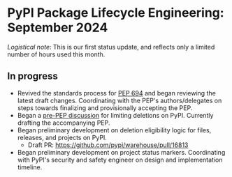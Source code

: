# PyPI Package Lifecycle Engineering: September 2024

*Logistical note*: This is our first status update, and reflects
only a limited number of hours used this month.

## In progress

* Revived the standards process for [PEP 694] and began reviewing the latest
  draft changes. Coordinating with the PEP's authors/delegates on steps
  towards finalizing and provisionally accepting the PEP.
* Began a [pre-PEP discussion] for limiting deletions on PyPI. Currently
  drafting the accompanying PEP.
* Began preliminary development on deletion eligibility logic for files,
  releases, and projects on PyPI.
  * Draft PR: https://github.com/pypi/warehouse/pull/16813
* Began preliminary development on project status markers. Coordinating
  with PyPI's security and safety engineer on design and implementation
  timeline.

[PEP 694]: https://peps.python.org/pep-0694/

[pre-PEP discussion]: https://discuss.python.org/t/pre-pep-limiting-deletions-on-pypi/66351
